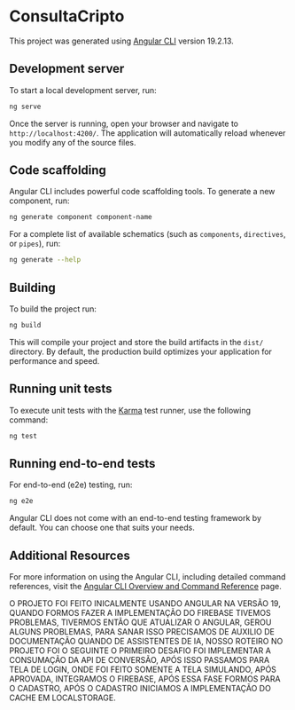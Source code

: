 # ConsultaCripto

This project was generated using [Angular CLI](https://github.com/angular/angular-cli) version 19.2.13.

## Development server

To start a local development server, run:

```bash
ng serve
```

Once the server is running, open your browser and navigate to `http://localhost:4200/`. The application will automatically reload whenever you modify any of the source files.

## Code scaffolding

Angular CLI includes powerful code scaffolding tools. To generate a new component, run:

```bash
ng generate component component-name
```

For a complete list of available schematics (such as `components`, `directives`, or `pipes`), run:

```bash
ng generate --help
```

## Building

To build the project run:

```bash
ng build
```

This will compile your project and store the build artifacts in the `dist/` directory. By default, the production build optimizes your application for performance and speed.

## Running unit tests

To execute unit tests with the [Karma](https://karma-runner.github.io) test runner, use the following command:

```bash
ng test
```

## Running end-to-end tests

For end-to-end (e2e) testing, run:

```bash
ng e2e
```

Angular CLI does not come with an end-to-end testing framework by default. You can choose one that suits your needs.

## Additional Resources

For more information on using the Angular CLI, including detailed command references, visit the [Angular CLI Overview and Command Reference](https://angular.dev/tools/cli) page.



O PROJETO FOI FEITO INICALMENTE USANDO ANGULAR NA VERSÃO 19, QUANDO FORMOS FAZER A IMPLEMENTAÇÃO DO FIREBASE TIVEMOS PROBLEMAS, TIVERMOS ENTÃO QUE ATUALIZAR O ANGULAR, GEROU ALGUNS PROBLEMAS, PARA SANAR ISSO PRECISAMOS DE AUXILIO DE DOCUMENTAÇÃO QUANDO DE ASSISTENTES DE IA, NOSSO ROTEIRO NO PROJETO FOI O SEGUINTE O PRIMEIRO DESAFIO FOI IMPLEMENTAR A CONSUMAÇÃO DA API DE CONVERSÃO, APÓS ISSO PASSAMOS PARA TELA DE LOGIN, ONDE FOI FEITO SOMENTE A TELA SIMULANDO, APÓS APROVADA, INTEGRAMOS O FIREBASE, APÓS ESSA FASE FORMOS PARA O CADASTRO, APÓS O CADASTRO INICIAMOS A IMPLEMENTAÇÃO DO CACHE EM LOCALSTORAGE.